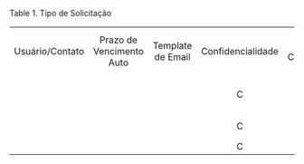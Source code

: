 <div id="d543063e1" class="table">

<div class="table-title">

Table 1. Tipo de
Solicitação

</div>

<div class="table-contents">

|                 |                          |                   |                   |                 |           |                                  |                  |                                |                      |        |                 |                  |         |                         |              |                       |                     |                 |
| :-------------: | :----------------------: | :---------------: | :---------------: | :-------------: | :-------: | :------------------------------: | :--------------: | :----------------------------: | :------------------: | :----: | :-------------: | :--------------: | :-----: | :---------------------: | :----------: | :-------------------: | :-----------------: | :-------------: |
| Usuário/Contato | Prazo de Vencimento Auto | Template de Email | Confidencialidade | Cor do Conteúdo | Descrição | Tolerância da Data do Vencimento | Cor do Cabeçalho | Criar Solicitação de Alteração | Inform. Confidencial | Padrão | Email ao Vencer | Email ao Atrasar | Indexed | Faturado (Nota Emitida) | Auto-Serviço |         Nome          | Tipo de Solicitação | Status Category |
|                 |                          |                   |         C         |                 |           |                7                 |                  |             false              |        false         | false  |      false      |      false       |  true   |          false          |     true     | Request for Quotation |         100         |       100       |
|                 |                          |                   |         C         |                 |           |                7                 |                  |             false              |        false         | false  |      false      |      false       |  true   |          false          |     true     |    Service Request    |         101         |       100       |
|                 |                          |                   |         C         |                 |           |                7                 |                  |             false              |        false         | false  |      false      |      false       |  true   |          false          |     true     |       Warranty        |         102         |       100       |

</div>

</div>
